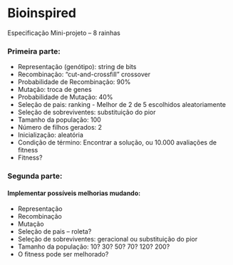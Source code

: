 # Bioinspired

Especificação Mini-projeto – 8 rainhas

### Primeira parte:
* Representação (genótipo): string de bits
* Recombinação: “cut-and-crossfill” crossover
* Probabilidade de Recombinação: 90%
* Mutação: troca de genes
* Probabilidade de Mutação: 40%
* Seleção de pais: ranking - Melhor de 2 de 5 escolhidos aleatoriamente
* Seleção de sobreviventes: substituição do pior
* Tamanho da população: 100
* Número de filhos gerados: 2
* Inicialização: aleatória
* Condição de término: Encontrar a solução, ou 10.000 avaliações de fitness
* Fitness?

### Segunda parte:
#### Implementar possíveis melhorias mudando:
* Representação
* Recombinação 
* Mutação
* Seleção de pais – roleta?
* Seleção de sobreviventes: geracional ou substituição do pior
* Tamanho da população: 10? 30? 50? 70? 120? 200?
* O fitness pode ser melhorado?

